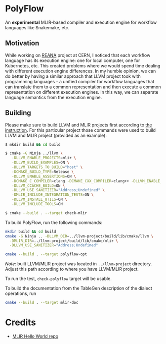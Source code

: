 # PolyFlow

An **experimental** MLIR-based compiler and execution engine for workflow languages like Snakemake, etc.

## Motivation

While working on [REANA](https://github.com/reanahub/reana) project at CERN, I noticed that each workflow language has its execution engine: one for local computer, one for Kubernetes, etc. This created problems where we would spend time dealing with different execution engine differences. In my humble opinion, we can do better by having a similar approach that LLVM project took with programming languages - a unified compiler for workflow languages that can translate them to a common representation and then execute a common representation on different execution engines. In this way, we can separate language semantics from the execution engine.

## Building

Please make sure to build LLVM and MLIR projects first according to [the instruction](https://mlir.llvm.org/getting_started/). For this particular project those commands were used to build LLVM and MLIR project (provided as an example):

```sh
$ mkdir build && cd build

$ cmake -G Ninja ../llvm \
   -DLLVM_ENABLE_PROJECTS=mlir \
   -DLLVM_BUILD_EXAMPLES=ON \
   -DLLVM_TARGETS_TO_BUILD="host" \
   -DCMAKE_BUILD_TYPE=Release \
   -DLLVM_ENABLE_ASSERTIONS=ON \
   -DCMAKE_C_COMPILER=clang -DCMAKE_CXX_COMPILER=clang++ -DLLVM_ENABLE_LLD=OFF \
   -DLLVM_CCACHE_BUILD=ON \
   -DLLVM_USE_SANITIZER="Address;Undefined" \
   -DMLIR_INCLUDE_INTEGRATION_TESTS=ON \
   -DLLVM_INSTALL_UTILS=ON \
   -DLLVM_INCLUDE_TOOLS=ON

$ cmake --build . --target check-mlir
```

To build PolyFlow, run the following commands:

```sh
mkdir build && cd build
cmake -G Ninja .. -DLLVM_DIR=../llvm-project/build/lib/cmake/llvm \
  -DMLIR_DIR=../llvm-project/build/lib/cmake/mlir \
  -DLLVM_USE_SANITIZER="Address;Undefined"

cmake --build . --target polyflow-opt
```

*Note:* built LLVM/MLIR project was located in `../llvm-project` directory. Adjust this path according to where you have LLVM/MLIR project.

To run the test, `check-polyflow` target will be usable.

To build the documentation from the TableGen description of the dialect operations, run
```sh
cmake --build . --target mlir-doc
```

# Credits

- [MLIR Hello World repo](https://github.com/Lewuathe/mlir-hello)
